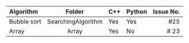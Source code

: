 | Algorithm      | Folder | C++     | Python|  Issue No.
| :---        |    :----:   |          --- | -- | --: |
| Bubble sort      | SearchingAlgorithm       | Yes  | Yes | #25
| Array | Array        | Yes    | No | # 23